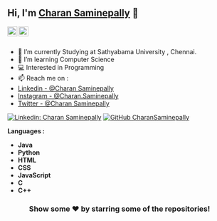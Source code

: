 ## Hi, I'm [Charan Saminepally](https://github.com/CharanSaminepally) 👋




<a href="https://www.linkedin.com/in/charansaminepally">
  <img align="left" alt="Monesh's Linkdein" width="22px" src="https://cdn.jsdelivr.net/npm/simple-icons@v3/icons/linkedin.svg" />
</a>
<a href="https://github.com/CharanSaminepally">
  <img align="left" alt="Pawan's Github" width="22px" src="https://cdn.jsdelivr.net/npm/simple-icons@v3/icons/github.svg" />
</a>

<br/>
<br/>



- 🔭 I’m currently Studying at Sathyabama University , Chennai.
- 🌱 I’m learning Computer Science
- 💻 Interested in Programming
- 📫 Reach me on : 
- [Linkedin - @Charan Saminepally](https://www.linkedin.com/in/charansaminepally) 
- [Instagram - @Charan.Saminepally](https://instagram.com/charan.saminepally?r=nametag) 
- [Twitter - @Charan Saminepally](https://twitter.com/charan_125)

[![Linkedin: Charan Saminepally](https://img.shields.io/badge/-CharanSaminepally-blue?style=flat-square&logo=Linkedin&logoColor=white&link=https://www.linkedin.com/in/charansaminepally)](https://www.linkedin.com/in/charansaminepally)
[![GitHub CharanSaminepally](https://img.shields.io/github/followers/iampawan?label=follow&style=social)](https://github.com/CharanSaminepally)


**Languages :**  

* **Java**
* **Python**
* **HTML**
* **CSS**
* **JavaScript**
* **C**
* **C++**

<div align="center">

### Show some ❤️ by starring some of the repositories!

</div>

